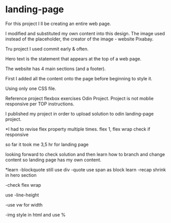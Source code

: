 # landing-page
For this project  I ll be creating an entire web page.

I modified and substituted my own content into this design. The image used instead of the placeholder, the creator of the image - website Pixabay.

Tru project I used commit early & often.

Hero text is the statement that appears at the top of a web page.

The website has 4 main sections (and a footer).

First I added all the content onto the page before beginning to style it. 

Using only one CSS file.

Reference project flexbox exercises Odin Project. 
Project is not moblie responsive per TOP instructions. 

I published my project in order to upload solution to odin landing-page project.


*I had to revise flex property multiple times. 
flex 1, flex wrap check if responsive

so far it took me 3,5 hr for landing page

looking forward to check solution and then learn how to branch and change content so landing page has my own content.

*learn
-blockquote still use div -quote use span as block
learn
-recap shrink in hero section

-check flex wrap

use 
-line-height

-use vw for width
 
-img style in html and use %
 

 


